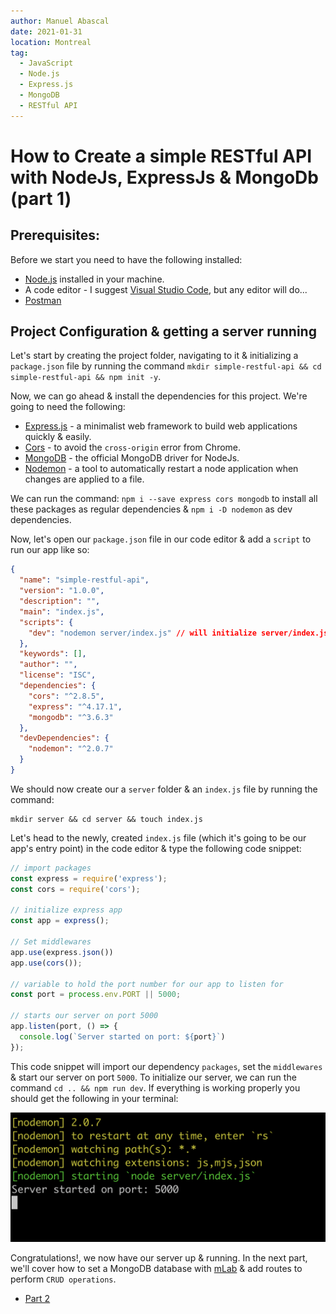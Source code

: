 ```yaml
---
author: Manuel Abascal
date: 2021-01-31
location: Montreal
tag:
  - JavaScript
  - Node.js
  - Express.js
  - MongoDB
  - RESTful API
---
```


# How to Create a simple RESTful API with NodeJs, ExpressJs & MongoDb (part 1)

## Prerequisites:
Before we start you need to have the following installed:

- [Node.js](https://nodejs.org/en/) installed in your machine.
- A code editor - I suggest [Visual Studio Code](https://code.visualstudio.com/), but any editor will do...
- [Postman](https://www.postman.com/)

## Project Configuration & getting a server running
Let's start by creating the project folder, navigating to it & initializing a `package.json` file by running the command `mkdir simple-restful-api && cd simple-restful-api && npm init -y`.

Now, we can go ahead & install the dependencies for this project. We're going to need the following:

- [Express.js](https://expressjs.com/) - a minimalist web framework to build web applications quickly & easily.
- [Cors](https://www.npmjs.com/package/cors) - to avoid the `cross-origin` error from Chrome.
- [MongoDB](https://www.npmjs.com/package/mongodb) - the official MongoDB driver for NodeJs.
- [Nodemon](https://www.npmjs.com/package/nodemon) - a tool to automatically restart a node application when changes are applied to a file.

We can run the command: `npm i --save express cors mongodb` to install all these packages as regular dependencies & `npm i -D nodemon` as dev dependencies.

Now, let's open our `package.json` file in our code editor & add a `script` to run our app like so:

```json
{
  "name": "simple-restful-api",
  "version": "1.0.0",
  "description": "",
  "main": "index.js",
  "scripts": {
    "dev": "nodemon server/index.js" // will initialize server/index.js file with nodemon
  },
  "keywords": [],
  "author": "",
  "license": "ISC",
  "dependencies": {
    "cors": "^2.8.5",
    "express": "^4.17.1",
    "mongodb": "^3.6.3"
  },
  "devDependencies": {
    "nodemon": "^2.0.7"
  }
}
```

We should now create our a `server` folder & an `index.js` file by running the command: 
```
mkdir server && cd server && touch index.js
```` 
Let's head to the newly, created `index.js` file (which it's going to be our app's entry point) in the code editor & type the following code snippet:

```js
// import packages
const express = require('express');
const cors = require('cors');

// initialize express app
const app = express();

// Set middlewares
app.use(express.json())
app.use(cors());

// variable to hold the port number for our app to listen for
const port = process.env.PORT || 5000;

// starts our server on port 5000
app.listen(port, () => {
  console.log(`Server started on port: ${port}`)
});
```

This code snippet will import our dependency `packages`, set the `middlewares` & start our server on port `5000`. To initialize our server, we can run the command `cd .. && npm run dev`. If everything is working properly you should get the following in your terminal:

<img src="./../public/how-to-create-a-restful-api/server-up.png" width="auto" height="auto">

Congratulations!, we now have our server up & running. In the next part, we'll cover how to set a MongoDB database with [mLab](https://mlab.com/) & add routes to perform `CRUD operations`.

- [Part 2](https://manuel-abascal.web.app/2021/02/07/how-to-create-a-restful-api-with-nodejs-expressjs-mongodb-2/)
